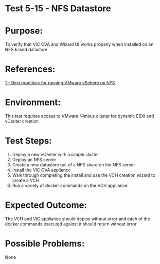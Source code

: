 Test 5-15 - NFS Datastore
=======

# Purpose:
To verify that VIC OVA and Wizard UI works properly when installed on an NFS based datastore

# References:
[1 - Best practices for running VMware vSphere on NFS](http://www.vmware.com/content/dam/digitalmarketing/vmware/en/pdf/techpaper/vmware-nfs-bestpractices-white-paper-en.pdf)

# Environment:
This test requires access to VMware Nimbus cluster for dynamic ESXi and vCenter creation

# Test Steps:
1. Deploy a new vCenter with a simple cluster
2. Deploy an NFS server
3. Create a new datastore out of a NFS share on the NFS server
4. Install the VIC OVA appliance
5. Walk through completing the install and use the VCH creation wizard to create a VCH
6. Run a variety of docker commands on the VCH appliance

# Expected Outcome:
The VCH and VIC appliance should deploy without error and each of the docker commands executed against it should return without error

# Possible Problems:
None
